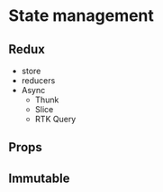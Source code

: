 # State management
## Redux
- store
- reducers
- Async
    - Thunk
    - Slice
    - RTK Query
## Props
## Immutable